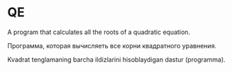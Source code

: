 # QE

A program that calculates all the roots of a quadratic equation.

Программа, которая вычисляеть все корни квадратного уравнения.

Kvadrat tenglamaning barcha ildizlarini hisoblaydigan dastur (programma).
